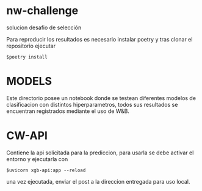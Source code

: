 # nw-challenge
solucion desafio de selección

Para reproducir los resultados es necesario instalar poetry y tras clonar el repositorio ejecutar 
```
$poetry install
```
# MODELS
Este directorio posee un notebook donde se testean diferentes modelos de clasificacion con distintos hiperparametros,
todos sus resultados se encuentran registrados mediante el uso de W&B.

# CW-API 
Contiene la api solicitada para la prediccion, para usarla se debe activar el entorno y ejecutarla con
```
$uvicorn xgb-api:app --reload 
```
una vez ejecutada, enviar el post a la direccion entregada para uso local.



